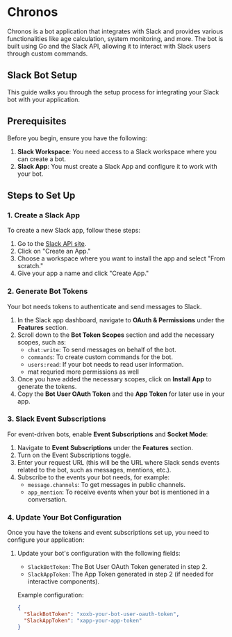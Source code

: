# Chronos

Chronos is a bot application that integrates with Slack and provides various functionalities like age calculation, system monitoring, and more. The bot is built using Go and the Slack API, allowing it to interact with Slack users through custom commands.

## Slack Bot Setup

This guide walks you through the setup process for integrating your Slack bot with your application.

## Prerequisites

Before you begin, ensure you have the following:

1. **Slack Workspace**: You need access to a Slack workspace where you can create a bot.
2. **Slack App**: You must create a Slack App and configure it to work with your bot.

## Steps to Set Up

### 1. Create a Slack App

To create a new Slack app, follow these steps:

1. Go to the [Slack API site](https://api.slack.com/).
2. Click on "Create an App."
3. Choose a workspace where you want to install the app and select "From scratch."
4. Give your app a name and click "Create App."

### 2. Generate Bot Tokens

Your bot needs tokens to authenticate and send messages to Slack.

1. In the Slack app dashboard, navigate to **OAuth & Permissions** under the **Features** section.
2. Scroll down to the **Bot Token Scopes** section and add the necessary scopes, such as:
   - `chat:write`: To send messages on behalf of the bot.
   - `commands`: To create custom commands for the bot.
   - `users:read`: If your bot needs to read user information.
   - mat requried more permissions as well
3. Once you have added the necessary scopes, click on **Install App** to generate the tokens.
4. Copy the **Bot User OAuth Token** and the **App Token** for later use in your app.

### 3. Slack Event Subscriptions

For event-driven bots, enable **Event Subscriptions** and **Socket Mode**:

1. Navigate to **Event Subscriptions** under the **Features** section.
2. Turn on the Event Subscriptions toggle.
3. Enter your request URL (this will be the URL where Slack sends events related to the bot, such as messages, mentions, etc.).
4. Subscribe to the events your bot needs, for example:
   - `message.channels`: To get messages in public channels.
   - `app_mention`: To receive events when your bot is mentioned in a conversation.

### 4. Update Your Bot Configuration

Once you have the tokens and event subscriptions set up, you need to configure your application:

1. Update your bot's configuration with the following fields:

   - `SlackBotToken`: The Bot User OAuth Token generated in step 2.
   - `SlackAppToken`: The App Token generated in step 2 (if needed for interactive components).

   Example configuration:

   ```json
   {
     "SlackBotToken": "xoxb-your-bot-user-oauth-token",
     "SlackAppToken": "xapp-your-app-token"
   }
   ```
